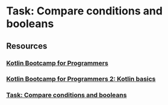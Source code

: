 # Task: Compare conditions and booleans

## Resources
### <a href="https://developer.android.com/courses/kotlin-bootcamp/overview">Kotlin Bootcamp for Programmers<a/>
### <a href="https://developer.android.com/codelabs/kotlin-bootcamp-basics">Kotlin Bootcamp for Programmers 2: Kotlin basics<a/>
### <a href="https://developer.android.com/codelabs/kotlin-bootcamp-basics#2">Task: Compare conditions and booleans<a/>
